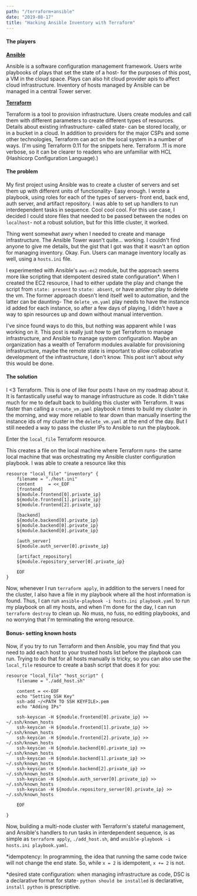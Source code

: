 ```yaml
---
path: "/terraform+ansible"
date: "2019-08-17"
title: "Hacking Ansible Inventory with Terraform"
---
```


#### The players
 [__Ansible__](https://docs.ansible.com/)

Ansible is a software configuration management framework. Users write playbooks of plays that set the state of a host- for the purposes of this post, a VM in the cloud space. Plays can also hit cloud provider apis to affect cloud infrastructure. Inventory of hosts managed by Ansible can be managed in a central Tower server. 

[__Terraform__](https://www.terraform.io/docs/index.html)

Terraform is a tool to provision infrastructure. Users create modules and call them with different parameters to create different types of resources. Details about existing infrastructure- called state- can be stored locally, or in a bucket in a cloud. In addition to providers for the major CSPs and some other technologies, Terraform can act on the local system in a number of ways. (I'm using Terraform 0.11 for the snippets here. Terraform .11 is more verbose, so it can be clearer to readers who are unfamiliar with HCL (Hashicorp Configuration Language).)

#### The problem

My first project using Ansible was to create a cluster of servers and set them up with different units of functionality- Easy enough. I wrote a playbook, using roles for each of the types of servers- front end, back end, auth server, and artifact repository. I was able to set up handlers to run interdependent tasks in sequence. Cool cool cool. For this use case, I decided I could store files that needed to be passed between the nodes on `localhost`- not a robust solution, but for this little cluster, it worked. 

Thing went somewhat awry when I needed to create and manage infrastructure. The Ansible Tower wasn't quite... working. I couldn't find anyone to give me details, but the gist that I got was that it wasn't an option for managing inventory. Okay. Fun. Users can manage inventory locally as well, using a `hosts.ini` file. 

I experimented with Ansible's `aws-ec2` module, but the approach seems more like scripting that idempotent desired state configuration*. When I created the EC2 resource, I had to either update the play and change the script from `state: present` to `state: absent`, or have another play to delete the vm. The former approach doesn't lend itself well to automation, and the latter can be daunting- The `delete_vm.yaml` play needs to have the instance id added for each instance, so after a few days of playing, I didn't have a way to spin resources up and down without manual intervention. 

I've since found ways to do this, but nothing was apparent while I was working on it. This post is really just _how_ to get Terraform to manage infrastructure, and Ansible to manage system configuration. Maybe an organization has a wealth of Terraform modules available for provisioning infrastructure, maybe the remote state is important to allow collaborative development of the infrastructure, I don't know. This post isn't about _why_ this would be done. 

#### The solution

I <3 Terraform. This is one of like four posts I have on my roadmap about it. It is fantastically useful way to manage infrastructure as code. It didn't take much for me to default back to building this cluster with Terraform. It was faster than calling a `create_vm.yaml` playbook _n_ times to build my cluster in the morning, and way more reliable to tear down than manually inserting the instance ids of my cluster in the `delete_vm.yaml` at the end of the day. But I still needed a way to pass the cluster IPs to Ansible to run the playbook. 

Enter the `local_file` Terraform resource. 

This creates a file on the local machine where Terraform runs- the same local machine that was orchestrating my Ansible cluster configuration playbook. I was able to create a resource like this

```
resource "local_file" "inventory" {
    filename = "./host.ini"
    content     = <<_EOF
    [frontend]
    ${module.frontend[0].private_ip}
    ${module.frontend[1].private_ip}
    ${module.frontend[2].private_ip}

    [backend]
    ${module.backend[0].private_ip}
    ${module.backend[0].private_ip}
    ${module.backend[0].private_ip}

    [auth_server]
    ${module.auth_server[0].private_ip}

    [artifact_repository]
    ${module.repository_server[0].private_ip}

    EOF
}
```

Now, whenever I run `terraform apply`, in addition to the servers I need for the cluster, I also have a file in my playbook where all the host information is found. Thus, I can run `ansible-playbook -i hosts.ini playbook.yaml` to run my playbook on all my hosts, and when I'm done for the day, I can run `terraform destroy` to clean up. No muss, no fuss, no editing playbooks, and no worrying that I'm terminating the wrong resource. 

#### Bonus- setting known hosts

Now, if you try to run Terraform and then Ansible, you may find that you need to add each host to your trusted hosts list before the playbook can run. Trying to do that for all hosts manually is tricky, so you can also use the `local_file` resource to create a bash script that does it for you:

```
resource "local_file" "host_script" {
    filename = "./add_host.sh"

    content = <<-EOF
    echo "Setting SSH Key"
    ssh-add ~/<PATH TO SSH KEYFILE>.pem
    echo "Adding IPs"

    ssh-keyscan -H ${module.frontend[0].private_ip} >> ~/.ssh/known_hosts
    ssh-keyscan -H ${module.frontend[1].private_ip} >> ~/.ssh/known_hosts
    ssh-keyscan -H ${module.frontend[2].private_ip} >> ~/.ssh/known_hosts
    ssh-keyscan -H ${module.backend[0].private_ip} >> ~/.ssh/known_hosts
    ssh-keyscan -H ${module.backend[1].private_ip} >> ~/.ssh/known_hosts
    ssh-keyscan -H ${module.backend[2].private_ip} >> ~/.ssh/known_hosts
    ssh-keyscan -H ${module.auth_server[0].private_ip} >> ~/.ssh/known_hosts
    ssh-keyscan -H ${module.repository_server[0].private_ip} >> ~/.ssh/known_hosts

    EOF

}
```

Now, building a multi-node cluster with Terraform's stateful management, and Ansible's handlers to run tasks in interdependent sequence, is as simple as `terraform apply`, `./add_host.sh`, and `ansible-playbook -i hosts.ini playbook.yaml`. 

*idempotency: In programming, the idea that running the same code twice will not change the end state. So, while `x = 2` is idempotent, `x += 2` is not. 

*desired state configuration: when managing infrastructure as code, DSC is a declarative format for state- `python should be installed` is declarative, `install python` is prescriptive. 